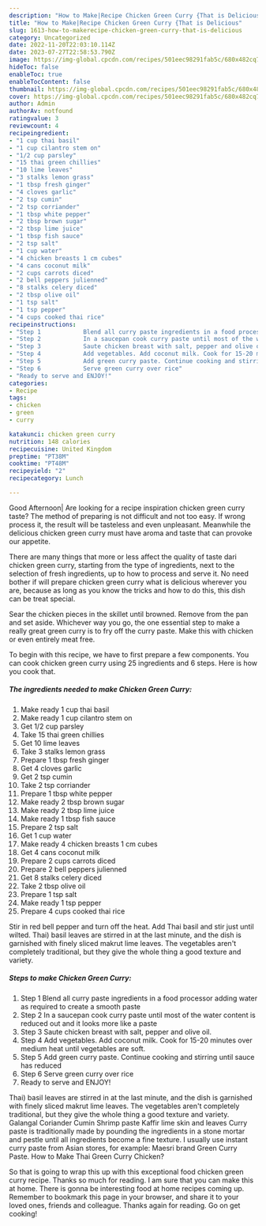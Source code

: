 ```yaml
---
description: "How to Make|Recipe Chicken Green Curry {That is Delicious"
title: "How to Make|Recipe Chicken Green Curry {That is Delicious"
slug: 1613-how-to-makerecipe-chicken-green-curry-that-is-delicious
category: Uncategorized
date: 2022-11-20T22:03:10.114Z
date: 2023-07-27T22:58:53.790Z
image: https://img-global.cpcdn.com/recipes/501eec98291fab5c/680x482cq70/chicken-green-curry-recipe-main-photo.jpg
hideToc: false
enableToc: true
enableTocContent: false
thumbnail: https://img-global.cpcdn.com/recipes/501eec98291fab5c/680x482cq70/chicken-green-curry-recipe-main-photo.jpg
cover: https://img-global.cpcdn.com/recipes/501eec98291fab5c/680x482cq70/chicken-green-curry-recipe-main-photo.jpg
author: Admin
authorAv: notfound
ratingvalue: 3
reviewcount: 4
recipeingredient:
- "1 cup thai basil"
- "1 cup cilantro stem on"
- "1/2 cup parsley"
- "15 thai green chillies"
- "10 lime leaves"
- "3 stalks lemon grass"
- "1 tbsp fresh ginger"
- "4 cloves garlic"
- "2 tsp cumin"
- "2 tsp corriander"
- "1 tbsp white pepper"
- "2 tbsp brown sugar"
- "2 tbsp lime juice"
- "1 tbsp fish sauce"
- "2 tsp salt"
- "1 cup water"
- "4 chicken breasts 1 cm cubes"
- "4 cans coconut milk"
- "2 cups carrots diced"
- "2 bell peppers julienned"
- "8 stalks celery diced"
- "2 tbsp olive oil"
- "1 tsp salt"
- "1 tsp pepper"
- "4 cups cooked thai rice"
recipeinstructions:
- "Step 1            Blend all curry paste ingredients in a food processor adding water as required to create a smooth paste"
- "Step 2            In a saucepan cook curry paste until most of the water content is reduced out and it looks more like a paste"
- "Step 3            Saute chicken breast with salt, pepper and olive oil."
- "Step 4            Add vegetables. Add coconut milk. Cook for 15-20 minutes over medium heat until vegetables are soft."
- "Step 5            Add green curry paste. Continue cooking and stirring until sauce has reduced"
- "Step 6            Serve green curry over rice"
- "Ready to serve and ENJOY!"
categories:
- Recipe
tags:
- chicken
- green
- curry

katakunci: chicken green curry 
nutrition: 148 calories
recipecuisine: United Kingdom
preptime: "PT38M"
cooktime: "PT48M"
recipeyield: "2"
recipecategory: Lunch

---
```



Good Afternoon| Are looking for a recipe inspiration chicken green curry taste? The method of preparing is not difficult and not too easy. If wrong process it, the result will be tasteless and even unpleasant. Meanwhile the delicious chicken green curry must have aroma and taste that can provoke our appetite.






There are many things that more or less affect the quality of taste dari chicken green curry, starting from the type of ingredients, next to the selection of fresh ingredients, up to how to process and serve it. No need bother if will prepare chicken green curry what is delicious wherever you are, because as long as you know the tricks and how to do this, this dish can be treat  special.


Sear the chicken pieces in the skillet until browned. Remove from the pan and set aside. Whichever way you go, the one essential step to make a really great green curry is to fry off the curry paste. Make this with chicken or even entirely meat free.


To begin with this recipe, we have to first prepare a few components. You can cook chicken green curry using 25 ingredients and 6 steps. Here is how you cook that.

<!--inarticleads1-->

##### The ingredients needed to make Chicken Green Curry:

1. Make ready 1 cup thai basil
1. Make ready 1 cup cilantro stem on
1. Get 1/2 cup parsley
1. Take 15 thai green chillies
1. Get 10 lime leaves
1. Take 3 stalks lemon grass
1. Prepare 1 tbsp fresh ginger
1. Get 4 cloves garlic
1. Get 2 tsp cumin
1. Take 2 tsp corriander
1. Prepare 1 tbsp white pepper
1. Make ready 2 tbsp brown sugar
1. Make ready 2 tbsp lime juice
1. Make ready 1 tbsp fish sauce
1. Prepare 2 tsp salt
1. Get 1 cup water
1. Make ready 4 chicken breasts 1 cm cubes
1. Get 4 cans coconut milk
1. Prepare 2 cups carrots diced
1. Prepare 2 bell peppers julienned
1. Get 8 stalks celery diced
1. Take 2 tbsp olive oil
1. Prepare 1 tsp salt
1. Make ready 1 tsp pepper
1. Prepare 4 cups cooked thai rice


Stir in red bell pepper and turn off the heat. Add Thai basil and stir just until wilted. Thai) basil leaves are stirred in at the last minute, and the dish is garnished with finely sliced makrut lime leaves. The vegetables aren&#39;t completely traditional, but they give the whole thing a good texture and variety. 

<!--inarticleads2-->

##### Steps to make Chicken Green Curry:

1. Step 1            Blend all curry paste ingredients in a food processor adding water as required to create a smooth paste
1. Step 2            In a saucepan cook curry paste until most of the water content is reduced out and it looks more like a paste
1. Step 3            Saute chicken breast with salt, pepper and olive oil.
1. Step 4            Add vegetables. Add coconut milk. Cook for 15-20 minutes over medium heat until vegetables are soft.
1. Step 5            Add green curry paste. Continue cooking and stirring until sauce has reduced
1. Step 6            Serve green curry over rice
1. Ready to serve and ENJOY!

Thai) basil leaves are stirred in at the last minute, and the dish is garnished with finely sliced makrut lime leaves. The vegetables aren&#39;t completely traditional, but they give the whole thing a good texture and variety. Galangal Coriander Cumin Shrimp paste Kaffir lime skin and leaves Curry paste is traditionally made by pounding the ingredients in a stone mortar and pestle until all ingredients become a fine texture. I usually use instant curry paste from Asian stores, for example: Maesri brand Green Curry Paste. How to Make Thai Green Curry Chicken? 

So that is going to wrap this up with this exceptional food chicken green curry recipe. Thanks so much for reading. I am sure that you can make this at home. There is gonna be interesting food at home recipes coming up. Remember to bookmark this page in your browser, and share it to your loved ones, friends and colleague. Thanks again for reading. Go on get cooking!

